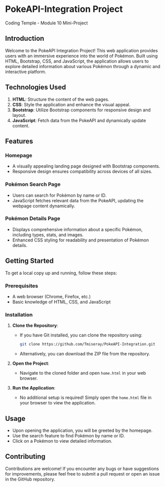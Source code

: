# PokeAPI-Integration Project
 Coding Temple - Module 10 Mini-Project

## Introduction

Welcome to the PokeAPI Integration Project! This web application provides users with an immersive experience into the world of Pokémon. Built using HTML, Bootstrap, CSS, and JavaScript, the application allows users to explore detailed information about various Pokémon through a dynamic and interactive platform.

## Technologies Used

1. **HTML**: Structure the content of the web pages.
2. **CSS**: Style the application and enhance the visual appeal.
3. **Bootstrap**: Utilize Bootstrap components for responsive design and layout.
4. **JavaScript**: Fetch data from the PokeAPI and dynamically update content.

## Features

### Homepage
- A visually appealing landing page designed with Bootstrap components.
- Responsive design ensures compatibility across devices of all sizes.

### Pokémon Search Page
- Users can search for Pokémon by name or ID.
- JavaScript fetches relevant data from the PokeAPI, updating the webpage content dynamically.

### Pokémon Details Page
- Displays comprehensive information about a specific Pokémon, including types, stats, and images.
- Enhanced CSS styling for readability and presentation of Pokémon details.

## Getting Started

To get a local copy up and running, follow these steps:

### Prerequisites
- A web browser (Chrome, Firefox, etc.)
- Basic knowledge of HTML, CSS, and JavaScript

### Installation
1. **Clone the Repository**:
   - If you have Git installed, you can clone the repository using:
     ```bash
     git clone https://github.com/Tmiseray/PokeAPI-Integration.git
     ```
   - Alternatively, you can download the ZIP file from the repository.

2. **Open the Project**:
   - Navigate to the cloned folder and open `home.html` in your web browser.

3. **Run the Application**:
   - No additional setup is required! Simply open the `home.html` file in your browser to view the application.

## Usage
- Upon opening the application, you will be greeted by the homepage.
- Use the search feature to find Pokémon by name or ID.
- Click on a Pokémon to view detailed information.

## Contributing

Contributions are welcome! If you encounter any bugs or have suggestions for improvements, please feel free to submit a pull request or open an issue in the GitHub repository.

